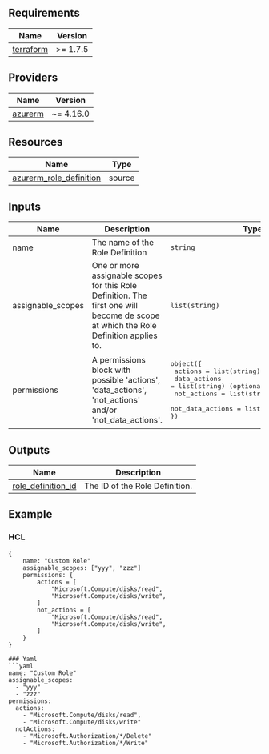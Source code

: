 ## Requirements

| Name | Version |
|------|---------|
| <a name="requirement_terraform"></a> [terraform](#requirement\_terraform) | >= 1.7.5 |

## Providers

| Name | Version |
|------|---------|
| <a name="provider_azurerm"></a> [azurerm](#provider\_azurerm) | ~= 4.16.0 |

## Resources

| Name | Type |
|------|------|
| [azurerm_role_definition](https://registry.terraform.io/providers/hashicorp/azurerm/latest/docs/resources/role_definition) | source |

## Inputs

| Name | Description | Type | Default | Required |
|------|-------------|------|---------|:--------:|
| name | The name of the Role Definition | `string` | n/a | yes |
| assignable_scopes | One or more assignable scopes for this Role Definition. The first one will become de scope at which the Role Definition applies to. | `list(string)` | n/a | yes |
| permissions | A permissions block with possible 'actions', 'data_actions', 'not_actions' and/or 'not_data_actions'. | <pre>object({<br> actions = list(string) (optional)<br> data_actions = list(string) (optional)<br> not_actions = list(string) (optional)<br> not_data_actions = list(string) (optional)<br>})</pre> | n/a | yes |

## Outputs

| Name | Description |
|------|-------------|
| <a name="output_role_definition_id"></a> [role_definition_id](#output\_role\_definition\_id"></a>) | The ID of the Role Definition. |

## Example

### HCL
```hcl
{
    name: "Custom Role"
    assignable_scopes: ["yyy", "zzz"]
    permissions: {
        actions = [
            "Microsoft.Compute/disks/read",
            "Microsoft.Compute/disks/write",
        ]    
        not_actions = [
            "Microsoft.Compute/disks/read",
            "Microsoft.Compute/disks/write",
        ]    
    }
}

### Yaml
```yaml
name: "Custom Role"
assignable_scopes: 
  - "yyy"
  - "zzz"
permissions:
  actions:
    - "Microsoft.Compute/disks/read",
    - "Microsoft.Compute/disks/write"
  notActions:
    - "Microsoft.Authorization/*/Delete"
    - "Microsoft.Authorization/*/Write"
```
